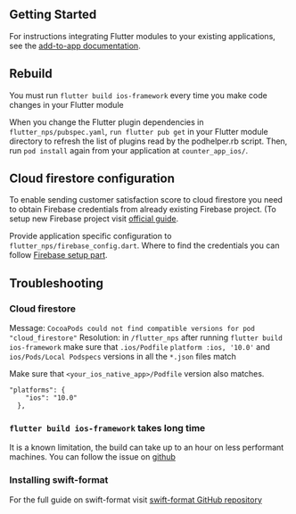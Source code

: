## Getting Started

For instructions integrating Flutter modules to your existing applications,
see the [add-to-app documentation](https://flutter.dev/docs/development/add-to-app).

## Rebuild

You must run `flutter build ios-framework` every time you make code changes in your Flutter module

When you change the Flutter plugin dependencies in `flutter_nps/pubspec.yaml`,
`run flutter pub get`
in your Flutter module directory to refresh the list of plugins read by the podhelper.rb script.
Then, run
`pod install` again from your application at `counter_app_ios/`.

## Cloud firestore configuration

To enable sending customer satisfaction score to cloud firestore you need to obtain Firebase credentials from already existing Firebase project. (To setup new Firebase project visit [official guide](https://console.firebase.google.com/).

Provide application specific configuration to `flutter_nps/firebase_config.dart`. Where to find the credentials you can follow [Firebase setup part](https://github.com/VGVentures/take-flutter-home/tree/main#firebase-setup-optional).


## Troubleshooting

### Cloud firestore

Message: `CocoaPods could not find compatible versions for pod "cloud_firestore"`
Resolution: in `/flutter_nps` after running `flutter build ios-framework` make sure that `.ios/Podfile` `platform :ios, '10.0'` and `ios/Pods/Local Podspecs` versions in all the `*.json` files match

Make sure that `<your_ios_native_app>/Podfile` version also matches.

```
"platforms": {
    "ios": "10.0"
  },
```
### `flutter build ios-framework` takes long time

It is a known limitation, the build can take up to an hour on less performant machines. You can follow the issue on [github]( https://github.com/firebase/flutterfire/issues/3185)

### Installing swift-format

For the full guide on swift-format visit [swift-format GitHub repository](https://github.com/apple/swift-format#:~:text=swift%2Dformat%20provides%20the%20formatting,and%20invoked%20via%20an%20API.)
